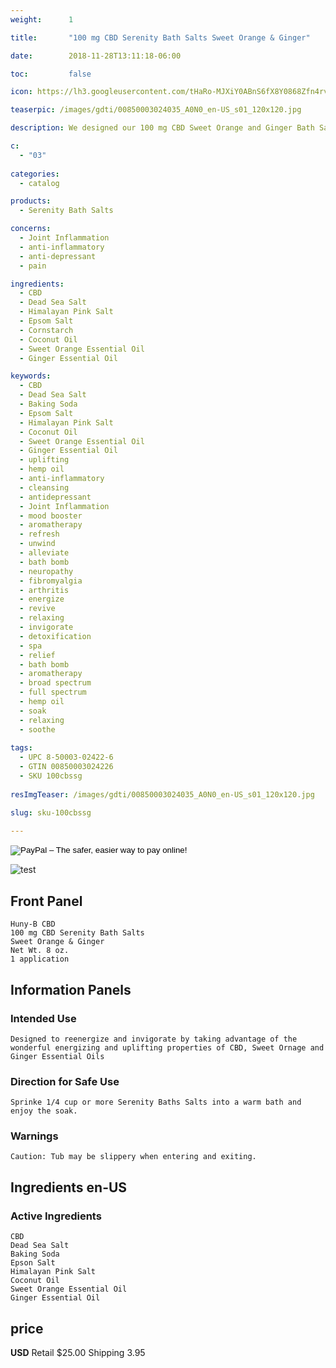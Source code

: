 ```yaml
---
weight:      1

title:       "100 mg CBD Serenity Bath Salts Sweet Orange & Ginger"

date:        2018-11-28T13:11:18-06:00

toc:         false

icon: https://lh3.googleusercontent.com/tHaRo-MJXiY0ABnS6fX8Y0868Zfn4rvm0tfPcgixrwQB9ow8Wc0Ey8BOtQYoGzHGaKOQcMYQ8T1W1dTpb6MV6wzfRpkGw5amI7YUV9b5NdNiKNJLsSEE3UchkQcxMG8Ng6UYfEEhcg=w64

teaserpic: /images/gdti/00850003024035_A0N0_en-US_s01_120x120.jpg

description: We designed our 100 mg CBD Sweet Orange and Ginger Bath Salts to re-energize and invigorate by taking advantage of the wonderful energizing and uplifting properties of CBD, Sweet Orange and Ginger Essential Oils. Educate Yourself. Learn more now about research regarding active ingredients. 

c:
  - "03"
  
categories: 
  - catalog

products: 
  - Serenity Bath Salts

concerns:
  - Joint Inflammation
  - anti-inflammatory
  - anti-depressant
  - pain

ingredients:
  - CBD
  - Dead Sea Salt
  - Himalayan Pink Salt
  - Epsom Salt
  - Cornstarch
  - Coconut Oil
  - Sweet Orange Essential Oil
  - Ginger Essential Oil

keywords: 
  - CBD
  - Dead Sea Salt
  - Baking Soda
  - Epsom Salt
  - Himalayan Pink Salt
  - Coconut Oil
  - Sweet Orange Essential Oil
  - Ginger Essential Oil
  - uplifting
  - hemp oil
  - anti-inflammatory
  - cleansing
  - antidepressant
  - Joint Inflammation
  - mood booster
  - aromatherapy
  - refresh
  - unwind
  - alleviate
  - bath bomb
  - neuropathy
  - fibromyalgia
  - arthritis
  - energize
  - revive
  - relaxing
  - invigorate
  - detoxification
  - spa
  - relief
  - bath bomb
  - aromatherapy
  - broad spectrum
  - full spectrum
  - hemp oil
  - soak
  - relaxing
  - soothe
  
tags: 
  - UPC 8-50003-02422-6
  - GTIN 00850003024226
  - SKU 100cbssg
  
resImgTeaser: /images/gdti/00850003024035_A0N0_en-US_s01_120x120.jpg

slug: sku-100cbssg

---
```

<form action="https://www.paypal.com/cgi-bin/webscr" method="post" target="_top">
<input type="hidden" name="cmd" value="_s-xclick">
<input type="hidden" name="hosted_button_id" value="Z3TM4RYPX8UG6">
<input type="image" src="https://www.paypalobjects.com/en_US/GB/i/btn/btn_buynowCC_LG.gif" border="0" name="submit" alt="PayPal – The safer, easier way to pay online!">
<img alt="" border="0" src="https://www.paypalobjects.com/en_US/i/scr/pixel.gif" width="1" height="1">
</form>



![test](/images/gdti/00850003024035_A0N0_en-US_s01_240x240.jpg)
## Front Panel
    Huny-B CBD
    100 mg CBD Serenity Bath Salts 
    Sweet Orange & Ginger
    Net Wt. 8 oz.
    1 application
## Information Panels
### Intended Use
    Designed to reenergize and invigorate by taking advantage of the wonderful energizing and uplifting properties of CBD, Sweet Ornage and Ginger Essential Oils

### Direction for Safe Use
    Sprinke 1/4 cup or more Serenity Baths Salts into a warm bath and enjoy the soak.

### Warnings
    Caution: Tub may be slippery when entering and exiting.

## Ingredients en-US 
### Active Ingredients
    CBD
    Dead Sea Salt
    Baking Soda
    Epson Salt
    Himalayan Pink Salt
    Coconut Oil
    Sweet Orange Essential Oil
    Ginger Essential Oil


## price

**USD**
Retail $25.00
Shipping 3.95

